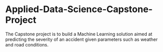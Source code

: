 # Applied-Data-Science-Capstone-Project
The Capstone project is to build a Machine Learning solution aimed at predicting the severity of an accident given parameters such as weather and road conditions. 
